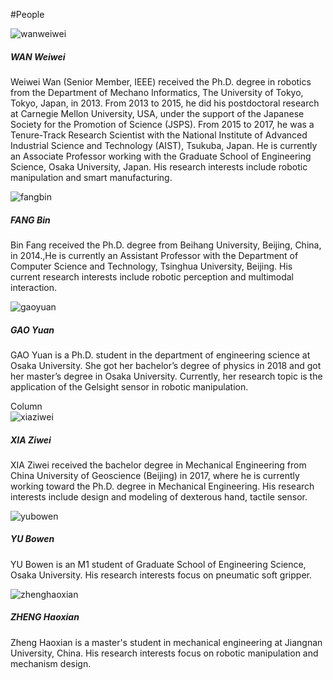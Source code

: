 
#People
</n>

<div class="container">
  <div class="row">
    <div class="col">
      <div class="card mb-3" style="width: 500px;">
        <div class="row no-gutters">
          <div class="col-md-4">
            <img src="/imgs/WanWeiwei.jpg" class="card-img" alt="wanweiwei">
          </div>
          <div class="col-md-8">
            <div class="card-body">
              <h5 class="card-title">WAN Weiwei</h5>
                <p class="card-text">Weiwei Wan (Senior Member, IEEE) received the Ph.D. degree in robotics from the Department of Mechano Informatics, The University of Tokyo, Tokyo, Japan, in 2013. From 2013 to 2015, he did his postdoctoral research at Carnegie Mellon University, USA, under the support of the Japanese Society for the Promotion of Science (JSPS). From 2015 to 2017, he was a Tenure-Track Research Scientist with the National Institute of Advanced Industrial Science and Technology (AIST), Tsukuba, Japan. He is currently an Associate Professor working with the Graduate School of Engineering Science, Osaka University, Japan. His research interests include robotic manipulation and smart manufacturing.</p>
            </div>
          </div>
        </div>
      </div>
    </div>
    <div class="col">
      <div class="card mb-3" style="width: 500px;">
        <div class="row no-gutters">
          <div class="col-md-4">
            <img src="/imgs/FangBin.jpg" class="card-img" alt="fangbin">
          </div>
          <div class="col-md-8">
            <div class="card-body">
              <h5 class="card-title">FANG Bin</h5>
                <p class="card-text">Bin Fang received the Ph.D. degree from Beihang University, Beijing, China, in 2014.,He is currently an Assistant Professor with the Department of Computer Science and Technology, Tsinghua University, Beijing. His current research interests include robotic perception and multimodal interaction.</p>
            </div>
          </div>
        </div>
      </div>
    </div>
   </div>
    <div class="w-100"></div>
    <div class="col">
      <div class="card mb-3" style="width: 500px;">
        <div class="row no-gutters">
          <div class="col-md-4">
            <img src="/imgs/GaoYuan.jpg" class="card-img" alt="gaoyuan">
          </div>
          <div class="col-md-8">
            <div class="card-body">
              <h5 class="card-title">GAO Yuan</h5>
                <p class="card-text">GAO Yuan is a Ph.D. student in the department of engineering science at Osaka University. She got her bachelor’s degree of physics in 2018 and got her master’s degree in Osaka University. Currently, her research topic is the application of the Gelsight sensor in robotic manipulation.</p>
            </div>
          </div>
        </div>
      </div>
    </div>
    <div class="col">Column
    </div>
  </div>
</div>






<div class="card mb-3" style="max-width: 1000px;">
  <div class="row no-gutters">
    <div class="col-md-4">
      <img src="/imgs/XiaZiwei.png" class="card-img" alt="xiaziwei">
    </div>
    <div class="col-md-8">
      <div class="card-body">
        <h5 class="card-title">XIA Ziwei</h5>
        <p class="card-text">XIA Ziwei received the bachelor degree in Mechanical Engineering from China University of Geoscience (Beijing) in 2017, where he is currently working toward the Ph.D. degree in Mechanical Engineering. His research interests include design and modeling of dexterous hand, tactile sensor.</p>
      </div>
    </div>
  </div>
</div>





<div class="card mb-3" style="max-width: 1000px;">
  <div class="row no-gutters">
    <div class="col-md-4">
      <img src="/imgs/YuBowen.jpg" class="card-img" alt="yubowen">
    </div>
    <div class="col-md-8">
      <div class="card-body">
        <h5 class="card-title">YU Bowen</h5>
        <p class="card-text">YU Bowen is an M1 student of Graduate School of Engineering Science, Osaka University. His research interests focus on pneumatic soft gripper. </p>
      </div>
    </div>
  </div>
</div>







<div class="card mb-3" style="max-width: 1000px;">
  <div class="row no-gutters">
    <div class="col-md-4">
      <img src="/imgs/ZhengHaoxian.jpg" class="card-img" alt="zhenghaoxian">
    </div>
    <div class="col-md-8">
      <div class="card-body">
        <h5 class="card-title">ZHENG Haoxian</h5>
        <p class="card-text">Zheng Haoxian is a master's student in mechanical engineering at Jiangnan University, China. His research interests focus on robotic manipulation and mechanism design.</p>
      </div>
    </div>
  </div>
</div>

